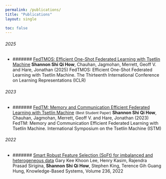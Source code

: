 ```yaml
---
permalink: /publications/
title: "Publications"
layout: single

toc: false
---
```


###### 2025
* ####### [FedTMOS: Efficient One-Shot Federated Learning with Tsetlin Machine](https://openreview.net/forum?id=44hcrfzydU)
**Shannon Shi Qi How**, Chauhan, Jagmohan, Merrett, Geoff V. and Hare, Jonathan (2025) FedTMOS: Efficient One-Shot Federated Learning with Tsetlin Machine. The Thirteenth International Conference on Learning Representations (ICLR) 

###### 2023
* ####### [FedTM: Memory and Communication Efficient Federated Learning with Tsetlin Machine](https://ieeexplore.ieee.org/document/10454982) <span style="font-weight: normal; font-size: smaller;">(Best Student Paper)</span> 
**Shannon Shi Qi How**, Chauhan, Jagmohan, Merrett, Geoff V. and Hare, Jonathan (2023) FedTM: Memory and Communication Efficient Federated Learning with Tsetlin Machine. International Symposium on the Tsetlin Machine (ISTM)

###### 2022
* ####### [Smart Robust Feature Selection (SoFt) for imbalanced and heterogeneous data](https://doi.org/10.1016/j.knosys.2021.107197)
Gary Kee Khoon Lee, Henry Kasim, Rajendra Prasad Sirigina, **Shannon Shi Qi How**, Stephen King, Terence Gih Guang Hung,
Knowledge-Based Systems, Volume 236, 2022
